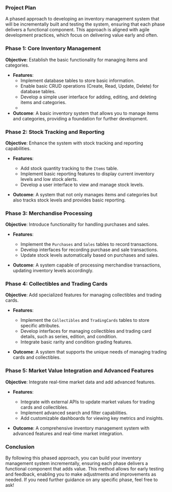 ### Project Plan
A phased approach to developing an inventory management system that will be incrementally built and testing the system, ensuring that each phase delivers a functional component. This approach is aligned with agile development practices, which focus on delivering value early and often. 

### Phase 1: Core Inventory Management

**Objective**: Establish the basic functionality for managing items and categories.

- **Features**:
  - Implement database tables to store basic information.
  - Enable basic CRUD operations (Create, Read, Update, Delete) for database tables.
  - Develop a simple user interface for adding, editing, and deleting items and categories.
  - 
- **Outcome**: A basic inventory system that allows you to manage items and categories, providing a foundation for further development.

### Phase 2: Stock Tracking and Reporting

**Objective**: Enhance the system with stock tracking and reporting capabilities.

- **Features**:
  - Add stock quantity tracking to the `Items` table.
  - Implement basic reporting features to display current inventory levels and low stock alerts.
  - Develop a user interface to view and manage stock levels.

- **Outcome**: A system that not only manages items and categories but also tracks stock levels and provides basic reporting.

### Phase 3: Merchandise Processing

**Objective**: Introduce functionality for handling purchases and sales.

- **Features**:
  - Implement the `Purchases` and `Sales` tables to record transactions.
  - Develop interfaces for recording purchase and sale transactions.
  - Update stock levels automatically based on purchases and sales.

- **Outcome**: A system capable of processing merchandise transactions, updating inventory levels accordingly.

### Phase 4: Collectibles and Trading Cards

**Objective**: Add specialized features for managing collectibles and trading cards.

- **Features**:
  - Implement the `Collectibles` and `TradingCards` tables to store specific attributes.
  - Develop interfaces for managing collectibles and trading card details, such as series, edition, and condition.
  - Integrate basic rarity and condition grading features.

- **Outcome**: A system that supports the unique needs of managing trading cards and collectibles.

### Phase 5: Market Value Integration and Advanced Features

**Objective**: Integrate real-time market data and add advanced features.

- **Features**:
  - Integrate with external APIs to update market values for trading cards and collectibles.
  - Implement advanced search and filter capabilities.
  - Add customizable dashboards for viewing key metrics and insights.

- **Outcome**: A comprehensive inventory management system with advanced features and real-time market integration.

### Conclusion

By following this phased approach, you can build your inventory management system incrementally, ensuring each phase delivers a functional component that adds value. This method allows for early testing and feedback, enabling you to make adjustments and improvements as needed. If you need further guidance on any specific phase, feel free to ask!